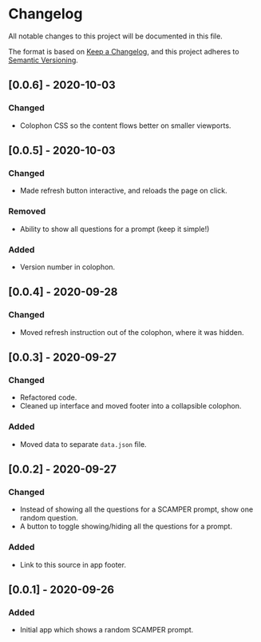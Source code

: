 # Changelog
All notable changes to this project will be documented in this file.

The format is based on [Keep a Changelog](https://keepachangelog.com/en/1.0.0/),
and this project adheres to [Semantic Versioning](https://semver.org/spec/v2.0.0.html).

## [0.0.6] - 2020-10-03
### Changed
- Colophon CSS so the content flows better on smaller viewports.

## [0.0.5] - 2020-10-03
### Changed
- Made refresh button interactive, and reloads the page on click.

### Removed
- Ability to show all questions for a prompt (keep it simple!)

### Added
- Version number in colophon.

## [0.0.4] - 2020-09-28
### Changed
- Moved refresh instruction out of the colophon, where it was hidden.

## [0.0.3] - 2020-09-27
### Changed
- Refactored code.
- Cleaned up interface and moved footer into a collapsible colophon.

### Added
- Moved data to separate `data.json` file.

## [0.0.2] - 2020-09-27
### Changed
- Instead of showing all the questions for a SCAMPER prompt, show one random question.
- A button to toggle showing/hiding all the questions for a prompt.

### Added
- Link to this source in app footer.

## [0.0.1] - 2020-09-26
### Added
- Initial app which shows a random SCAMPER prompt.
